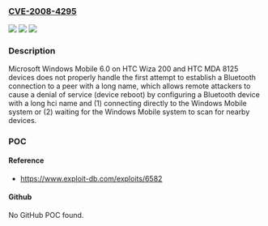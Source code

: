 ### [CVE-2008-4295](https://cve.mitre.org/cgi-bin/cvename.cgi?name=CVE-2008-4295)
![](https://img.shields.io/static/v1?label=Product&message=n%2Fa&color=blue)
![](https://img.shields.io/static/v1?label=Version&message=n%2Fa&color=blue)
![](https://img.shields.io/static/v1?label=Vulnerability&message=n%2Fa&color=brighgreen)

### Description

Microsoft Windows Mobile 6.0 on HTC Wiza 200 and HTC MDA 8125 devices does not properly handle the first attempt to establish a Bluetooth connection to a peer with a long name, which allows remote attackers to cause a denial of service (device reboot) by configuring a Bluetooth device with a long hci name and (1) connecting directly to the Windows Mobile system or (2) waiting for the Windows Mobile system to scan for nearby devices.

### POC

#### Reference
- https://www.exploit-db.com/exploits/6582

#### Github
No GitHub POC found.

